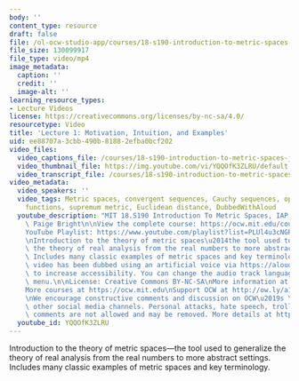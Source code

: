 ```yaml
---
body: ''
content_type: resource
draft: false
file: /ol-ocw-studio-app/courses/18-s190-introduction-to-metric-spaces-january-iap-2023/18s190-lecture-1_360p_16_9.mp4
file_size: 130099917
file_type: video/mp4
image_metadata:
  caption: ''
  credit: ''
  image-alt: ''
learning_resource_types:
- Lecture Videos
license: https://creativecommons.org/licenses/by-nc-sa/4.0/
resourcetype: Video
title: 'Lecture 1: Motivation, Intuition, and Examples'
uid: ee88707a-3cbb-490b-8188-2efba0bcf202
video_files:
  video_captions_file: /courses/18-s190-introduction-to-metric-spaces-january-iap-2023/1-nhSpEF_RO3iM0LVc4vqXg87BVl6JhGq_transcript.webvtt
  video_thumbnail_file: https://img.youtube.com/vi/YQQOfK3ZLRU/default.jpg
  video_transcript_file: /courses/18-s190-introduction-to-metric-spaces-january-iap-2023/1-nhSpEF_RO3iM0LVc4vqXg87BVl6JhGq_transcript.pdf
video_metadata:
  video_speakers: ''
  video_tags: Metric spaces, convergent sequences, Cauchy sequences, open sets, continuous
    functions, supremum metric, Euclidean distance, DubbedWithAloud
  youtube_description: "MIT 18.S190 Introduction To Metric Spaces, IAP 2023\nInstructor:\
    \ Paige Bright\n\nView the complete course: https://ocw.mit.edu/courses/18-s190-introduction-to-metric-spaces-january-iap-2023/\n\
    YouTube Playlist: https://www.youtube.com/playlist?list=PLUl4u3cNGP613ULTyHAqz04niYf722x7S\n\
    \nIntroduction to the theory of metric spaces\u2014the tool used to generalize\
    \ the theory of real analysis from the real numbers to more abstract settings.\
    \ Includes many classic examples of metric spaces and key terminology.\n\nThis\
    \ video has been dubbed using an artificial voice via https://aloud.area120.google.com\
    \ to increase accessibility. You can change the audio track language in the Settings\
    \ menu.\n\nLicense: Creative Commons BY-NC-SA\nMore information at https://ocw.mit.edu/terms\n\
    More courses at https://ocw.mit.edu\nSupport OCW at http://ow.ly/a1If50zVRlQ\n\
    \nWe encourage constructive comments and discussion on OCW\u2019s YouTube and\
    \ other social media channels. Personal attacks, hate speech, trolling, and inappropriate\
    \ comments are not allowed and may be removed. More details at https://ocw.mit.edu/comments."
  youtube_id: YQQOfK3ZLRU
---
```

Introduction to the theory of metric spaces—the tool used to generalize the theory of real analysis from the real numbers to more abstract settings. Includes many classic examples of metric spaces and key terminology.
